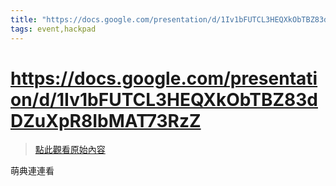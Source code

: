 ```yaml
---
title: "https://docs.google.com/presentation/d/1Iv1bFUTCL3HEQXkObTBZ83dDZuXpR8IbMAT73RzZ"
tags: event,hackpad
---
```


# https://docs.google.com/presentation/d/1Iv1bFUTCL3HEQXkObTBZ83dDZuXpR8IbMAT73RzZ

> [點此觀看原始內容](https://g0v.hackpad.tw/TsXF7tm2L8X)

萌典連連看
